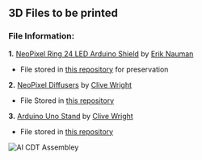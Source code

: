 ## 3D Files to be printed

### File Information:

**1.** [NeoPixel Ring 24 LED Arduino Shield](https://www.thingiverse.com/thing:1084592) by [Erik Nauman](https://www.thingiverse.com/enauman)
  - File stored in [this repository](./3D_Files/NeoPixel_Ring_24_LED_Arduino_Shield) for preservation
    
**2.** [NeoPixel Diffusers](https://www.thingiverse.com/thing:6913553) by [Clive Wright](https://www.thingiverse.com/clivewr/designs)
- File Stored in [this repository](./3D_Files/Neopixel_Shield_Diffusers_-_6913553)

**3.** [Arduino Uno Stand](https://www.thingiverse.com/thing:6911369/files) by [Clive Wright](https://www.thingiverse.com/clivewr/designs)
  - File stored in [this repository](./3D_Files/Arduino_Uno_Stand_-_6911369)
    
![AI CDT Assembley](https://github.com/user-attachments/assets/5f626d37-7b90-4a1e-953a-2ff0461e9214)
